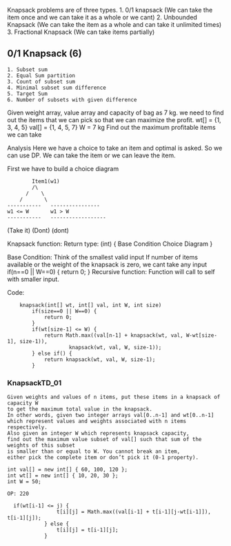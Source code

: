 Knapsack problems are of three types.
    1. 0/1 knapsack (We can take the item once and we can take it as a whole or we cant)
    2. Unbounded Knapsack (We can take the item as a whole and can take it unlimited times)
    3. Fractional Knapsack (We can take items partially)

## 0/1 Knapsack (6)
    1. Subset sum
    2. Equal Sum partition
    3. Count of subset sum
    4. Minimal subset sum difference
    5. Target Sum
    6. Number of subsets with given difference

Given weight array, value array and capacity of bag as 7 kg. we need to find out the items that we
can pick so that we can maximize the profit.
    wt[]  = {1, 3, 4, 5}
    val[] = {1, 4, 5, 7}
    W     =  7 kg
Find out the maximum profitable items we can take

Analysis
    Here we have a choice to take an item and optimal is asked. So we can use DP.
    We can take the item or we can leave the item.

First we have to build a choice diagram
           
            Item1(w1)
            /\
          /    \
        /       \
    -----------   ----------------
    w1 <= W       w1 > W
    -----------   ------------------
(Take it) (Dont)     (dont)

Knapsack function:
    Return type: (int)
     {
        Base Condition
        Choice Diagram 
     }

Base Condition:
    Think of the smallest valid input
    If number of items available or the weight of the knapsack is zero, we cant take any input
        if(n==0 || W==0) {
            return 0;
        }
Recursive function:
    Function will call to self with smaller input.

Code:
    
        knapsack(int[] wt, int[] val, int W, int size)
            if(size==0 || W==0) {
                return 0;
            }
            if(wt[size-1] <= W) {
                return Math.max((val[n-1] + knapsack(wt, val, W-wt[size-1], size-1)),
                        knapsack(wt, val, W, size-1));
            } else if() {
                return knapsack(wt, val, W, size-1);
            }

### KnapsackTD_01
    Given weights and values of n items, put these items in a knapsack of capacity W
    to get the maximum total value in the knapsack. 
    In other words, given two integer arrays val[0..n-1] and wt[0..n-1] 
    which represent values and weights associated with n items respectively. 
    Also given an integer W which represents knapsack capacity, 
    find out the maximum value subset of val[] such that sum of the weights of this subset 
    is smaller than or equal to W. You cannot break an item, 
    either pick the complete item or don’t pick it (0-1 property).

    int val[] = new int[] { 60, 100, 120 };
    int wt[] = new int[] { 10, 20, 30 };
    int W = 50;
    
    OP: 220

      if(wt[i-1] <= j) {
                    t[i][j] = Math.max((val[i-1] + t[i-1][j-wt[i-1]]), t[i-1][j]);
                } else {
                    t[i][j] = t[i-1][j];
                }
            

        